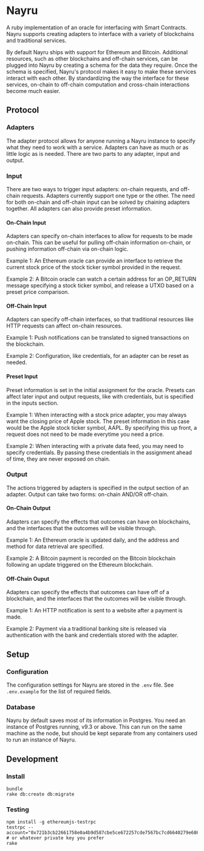 # Nayru

A ruby implementation of an oracle for interfacing with Smart Contracts. Nayru supports creating adapters to interface with a variety of blockchains and traditional services.

By default Nayru ships with support for Ethereum and Bitcoin. Additional resources, such as other blockchains and off-chain services, can be plugged into Nayru by creating a schema for the data they require. Once the schema is specified, Nayru's protocol makes it easy to make these services interact with each other. By standardizing the way the interface for these services, on-chain to off-chain computation and cross-chain interactions become much easier.

## Protocol

### Adapters
The adapter protocol allows for anyone running a Nayru instance to specify what they need to work with a service. Adapters can have as much or as little logic as is needed. There are two parts to any adapter, input and output.

### Input
There are two ways to trigger input adapters: on-chain requests, and off-chain requests. Adapters currently support one type or the other. The need for both on-chain and off-chain input can be solved by chaining adapters together. All adapters can also provide preset information.

#### On-Chain Input
Adapters can specify on-chain interfaces to allow for requests to be made on-chain. This can be useful for pulling off-chain information on-chain, or pushing information off-chain via on-chain logic.

Example 1: An Ethereum oracle can provide an interface to retrieve the current stock price of the stock ticker symbol provided in the request.

Example 2: A Bitcoin oracle can watch a certain address for an OP_RETURN message specifying a stock ticker symbol, and release a UTXO based on a preset price comparison.

#### Off-Chain Input
Adapters can specify off-chain interfaces, so that traditional resources like HTTP requests can affect on-chain resources.

Example 1: Push notifications can be translated to signed transactions on the blockchain.

Example 2: Configuration, like credentials, for an adapter can be reset as needed.


#### Preset Input
Preset information is set in the initial assignment for the oracle. Presets can affect later input and output requests, like with credentials, but is specified in the inputs section.

Example 1: When interacting with a stock price adapter, you may always want the closing price of Apple stock. The preset information in this case would be the Apple stock ticker symbol, AAPL. By specifying this up front, a request does not need to be made everytime you need a price.

Example 2: When interacting with a private data feed, you may need to specify credentials. By passing these credentials in the assignment ahead of time, they are never exposed on chain.

### Output
The actions triggered by adapters is specified in the output section of an adapter. Output can take two forms: on-chain AND/OR off-chain.

#### On-Chain Output
Adapters can specify the effects that outcomes can have on blockchains, and the interfaces that the outcomes will be visible through.

Example 1: An Ethereum oracle is updated daily, and the address and method for data retrieval are specified.

Example 2: A Bitcoin payment is recorded on the Bitcoin blockchain following an update triggered on the Ethereum blockchain.

#### Off-Chain Ouput
Adapters can specify the effects that outcomes can have off of a blockchain, and the interfaces that the outcomes will be visible through.

Example 1: An HTTP notification is sent to a website after a payment is made.

Example 2: Payment via a traditional banking site is released via authentication with the bank and credentials stored with the adapter.



## Setup

### Configuration

The configuration settings for Nayru are stored in the `.env` file. See `.env.example` for the list of required fields.

### Database

Nayru by default saves most of its information in Postgres. You need an instance of Postgres running, v9.3 or above. This can run on the same machine as the node, but should be kept separate from any containers used to run an instance of Nayru.


## Development

### Install

```
bundle
rake db:create db:migrate
```

### Testing
```
npm install -g ethereumjs-testrpc
testrpc --account="0x721b3cb22661758e0a4b9d587cbe5ce672257cde7567bc7cd6640279e686391a,10000000000000000000000000" # or whatever private key you prefer
rake
```
